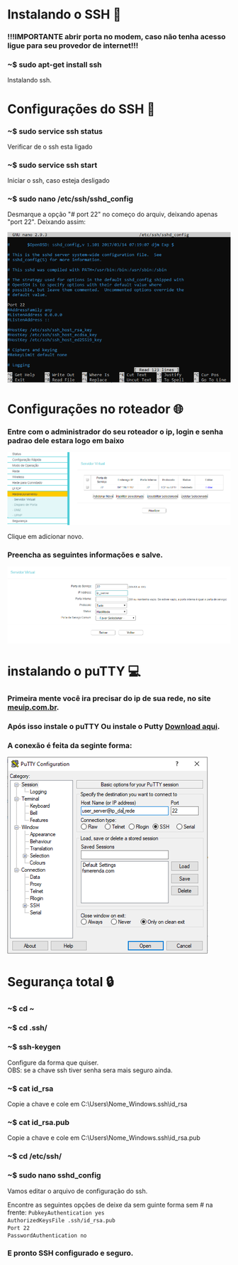 # Instalando o SSH :dvd:

### !!!IMPORTANTE abrir porta no modem, caso não tenha acesso ligue para seu provedor de internet!!!

### ~$ sudo apt-get install ssh  
Instalando ssh.

# Configurações do SSH :wrench:  
### ~$ sudo service ssh status
Verificar de o ssh esta ligado

### ~$ sudo service ssh start  
Iniciar o ssh, caso esteja desligado  

### ~$ sudo nano /etc/ssh/sshd_config
Desmarque a opção "# port 22" no começo do arquiv, deixando apenas "port 22". Deixando assim:  

![sshd.config](https://github.com/CaioFranzo/ssh.server_rede_externa/blob/master/sshd.PNG?raw=true)  

# Configurações no roteador :globe_with_meridians:  

### Entre com o administrador do seu roteador o ip, login e senha padrao dele estara logo em baixo  

![caminho_roteador.config](https://github.com/CaioFranzo/ssh.server_rede_externa/blob/master/caminho_roteador.PNG?raw=true)  

Clique em adicionar novo.

### Preencha as seguintes informações e salve.  

![caminho_roteador2.config](https://github.com/CaioFranzo/ssh.server_rede_externa/blob/master/caminho_roteador2.PNG?raw=true)

# instalando o puTTY :computer:  

### Primeira mente você ira precisar do ip de sua rede, no site [meuip.com.br](https://www.meuip.com.br/).  

### Após isso instale o puTTY Ou instale o Putty [Download aqui](https://www.ssh.com/ssh/putty/download).

### A conexão é feita da seginte forma:  

![Putty.PNG](https://github.com/CaioFranzo/ssh.server_rede_externa/blob/master/putty.PNG?raw=true)

# Segurança total :lock:

### ~$ cd ~

### ~$ cd .ssh/

### ~$ ssh-keygen
Configure da forma que quiser.  
OBS:  se a chave ssh tiver senha sera mais seguro ainda.

### ~$ cat id_rsa
Copie a chave e cole em C:\Users\Nome_Windows\.ssh\id_rsa

### ~$ cat id_rsa.pub
Copie a chave e cole em C:\Users\Nome_Windows\.ssh\id_rsa.pub

### ~$ cd /etc/ssh/

### ~$ sudo nano sshd_config

Vamos editar o arquivo de configuração do ssh.

Encontre as seguintes opções de deixe da sem guinte forma sem # na frente:
```PubkeyAuthentication yes```  
```AuthorizedKeysFile .ssh/id_rsa.pub```  
```Port 22```    
```PasswordAuthentication no```

### E pronto SSH configurado e seguro.
